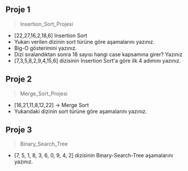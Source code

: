 ## Proje 1

> Insertion_Sort_Projesi

* [22,27,16,2,18,6] Insertion Sort
* Yukarı verilen dizinin sort türüne göre aşamalarını yazınız.
* Big-O gösterimini yazınız.
* Dizi sıralandıktan sonra 18 sayısı hangi case kapsamına girer? Yazınız
* [7,3,5,8,2,9,4,15,6] dizisinin Insertion Sort'a göre ilk 4 adımını yazınız.

## Proje 2

> Merge_Sort_Projesi

* [16,21,11,8,12,22] -> Merge Sort
* Yukarıdaki dizinin sort türüne göre aşamalarını yazınız.

## Proje 3

> Binary_Search_Tree

* [7, 5, 1, 8, 3, 6, 0, 9, 4, 2] dizisinin Binary-Search-Tree aşamalarını yazınız.
